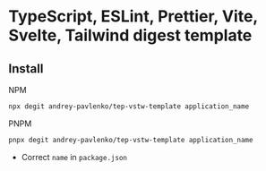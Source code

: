 # TypeScript, ESLint, Prettier, Vite, Svelte, Tailwind digest template

## Install

NPM
```sh
npx degit andrey-pavlenko/tep-vstw-template application_name
```

PNPM
```sh
pnpx degit andrey-pavlenko/tep-vstw-template application_name
```


- Correct `name` in `package.json`

